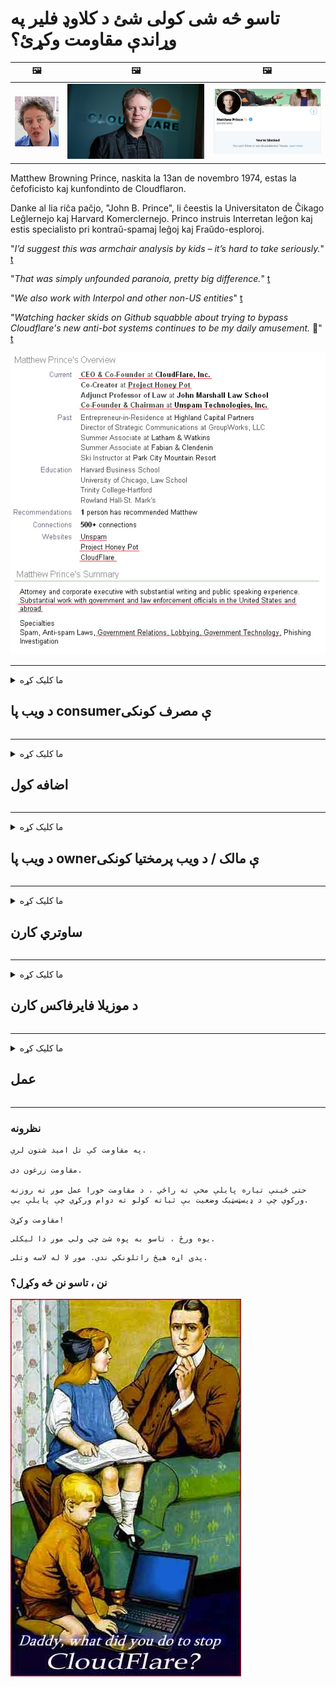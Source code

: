 # تاسو څه شی کولی شئ د کلاوډ فلیر په وړاندې مقاومت وکړئ؟

| 🖼 | 🖼 | 🖼 |
| --- | --- | --- |
| ![](../image/matthew_prince_teen.jpg) | ![](../image/matthew_prince.jpg) | ![](../image/blockedbymatthewprince.jpg) |


Matthew Browning Prince, naskita la 13an de novembro 1974, estas la ĉefoficisto kaj kunfondinto de Cloudflaron.

Danke al lia riĉa paĉjo, "John B. Prince", li ĉeestis la Universitaton de Ĉikago Leĝlernejo kaj Harvard Komerclernejo.
Princo instruis Interretan leĝon kaj estis specialisto pri kontraŭ-spamaj leĝoj kaj Fraŭdo-esploroj.


"*I’d suggest this was armchair analysis by kids – it’s hard to take seriously.*" [t](https://www.theguardian.com/technology/2015/nov/19/cloudflare-accused-by-anonymous-helping-isis)

"*That was simply unfounded paranoia, pretty big difference.*"  [t](https://twitter.com/xxdesmus/status/992757936123359233)

"*We also work with Interpol and other non-US entities*" [t](https://twitter.com/eastdakota/status/1203028504184360960)

"*Watching hacker skids on Github squabble about trying to bypass Cloudflare's new anti-bot systems continues to be my daily amusement.* 🍿" [t](https://twitter.com/eastdakota/status/1273277839102656515)


![](../image/whoismp.jpg)

---


<details>
<summary>ما کلیک کړه

## د ویب پا consumerې مصرف کونکی
</summary>


- که چیرې هغه ویب پا youه چې تاسو یې خوښوي د کلاوډ فلایر کاروي ، دوی ته ووایاست چې کلاوډ فلیر ونه کاروئ.
  - په ټولنیزو رسنیو لکه فېسبوک ، ریډ ډیټ ، ټویټر یا ماسټودون کې څراغ هیڅ توپیر نه کوي. [عمل د هشت ټګونو په پرتله لوړ دی.](https://twitter.com/phyzonloop/status/1274132092490862594)
  - هڅه وکړئ د ویب پا ownerې مالک سره اړیکه ونیسئ که تاسو غواړئ خپل ځان ګټور کړئ.

[کلاوډ فلایر وویل](https://github.com/Eloston/ungoogled-chromium/issues/783):
```
موږ سپارښتنه کوو چې تاسو د ځانګړي خدماتو یا سایټونو لپاره مدیرانو ته ورشئ چې تاسو ورسره مسله راپورته کوئ او خپله تجربه شریک کړئ.
```

[که تاسو د دې لپاره غوښتنه ونه کړئ ، د ویب پا ownerې مالکین هیڅکله دا ستونزه نه پوهیږي.](../PEOPLE.md)

![](../image/liberapay.jpg)

[بریالی مثال](https://counterpartytalk.org/t/turn-off-cloudflare-on-counterparty-co-plz/164/5).<br>
تاسو کومه ستونزه لرئ؟ [اوس خپل غږ اوچت کړئ.](https://github.com/maraoz/maraoz.github.io/issues/1) لاندې مثال.

```
تاسو یوازې د کارپوریټ سانسور او ډله ایزې څارنې سره مرسته کوئ.
http://crimeflare.eu.org
```

```
ستاسو ویب پا pageه د کلاوډ فلایر خصوصي دیوال باغ کې له محرمیت څخه ناوړه ګټه اخیستونکي کې دی.
http://crimeflare.eu.org
```

- د ویب پا'sې د محرمیت تګلاره لوستلو لپاره یو څه وخت ونیسئ.
  - که ویب پا Cloudه د کلاوډ فلیر شاته وي یا ویب پاه د کلاوډ فلایر سره تړلي خدمات کاروي.

دا باید تشریح کړي چې "کلاوډ فلیر" څه شی دی ، او د کلاوډ فلیر سره ستاسو د معلوماتو شریکولو لپاره د اجازې غوښتنه وکړه. د دې په کولو کې پاتې راتلل به د باور ماتولو پایله ولري او د پوښتنې ویب پا .ه باید مخنیوی وشي.

[د منلو وړ محرمیت پالیسي مثال دلته دی](https://archive.is/bDlTz) ("Subprocessors" > "Entity Name")

```
ما ستاسو د محرمیت تګلاره لوستې او زه د کلاوډ فلیر ټیم نه شم موندلی.
زه ستاسو سره د معلوماتو شریکولو څخه انکار کوم که تاسو کلاډ فلیر ته زما ډاټا ته تغذیه کولو ته دوام ورکړئ.
http://crimeflare.eu.org
```

دا د محرمیت تګلارې یوه بیلګه ده چې د کلاوډ فلیر ټکي نلري.
[Liberland Jobs](https://archive.is/daKIr) [privacy policy](https://docsend.com/view/feiwyte):

![](../image/cfwontobey.jpg)

کلاوډ فل د دوی د محرمیت پالیسي لري.
[کلاوډ فلایر دکسکسینګ خلک خوښوي.](https://www.reddit.com/r/GamerGhazi/comments/2s64fe/be_wary_reporting_to_cloudflare/)

دلته د ویب پا'sې د لاسلیک فارم لپاره ښه مثال دی.
AFAIK ، صفر ویب پا thisه دا کار کوي. ایا تاسو به په هغوی اعتماد وکړئ؟

```
د "XYZ لپاره نوم لیکنه" کلیک کولو سره ، تاسو زموږ د خدماتو شرایط او د محرمیت بیان سره موافق یاست.
تاسو هم موافق یاست چې خپل معلومات د کلاوډ فلیر سره شریک کړئ او د کلاوډ فلیر د محرمیت بیان سره هم موافق یاست.
که چیرې بادل فلایر ستاسو معلومات لیک کړي یا تاسو ته اجازه ورنکړي چې زموږ سرورونو سره وصل شي ، دا زموږ ګناه نه ده. [*]

[ ګډون کول ] [ زه موافق نه یم ]
```
[*] [PEOPLE.md](../PEOPLE.md)


- هڅه وکړئ د دوی خدمت ونه کاروئ. په یاد ولرئ چې تاسو د کلاوډ فلایر لخوا لیدل کیږئ.
  - ["I'm in your TLS, sniffin' your passworz"](../image/iminurtls.jpg)

- د نورو ویب پا forو لپاره لټون. په انټرنیټ کې بدیلونه او فرصتونه شتون لري!

- خپلو ملګرو ته ډاډ ورکړئ چې هره ورځ ټور وکاروي.
  - گمنامي باید د خلاص انټرنیټ معیار وي!
  - [په یاد ولرئ چې د تور پروژه دا پروژه خوښوي.](../HISTORY.md)

</details>

------

<details>
<summary>ما کلیک کړه

## اضافه کول
</summary>

- که ستاسو براوزر فایرفاکس وي ، تور براوزر ، یا غیر منظم کرومیم لاندې د دې اضافو څخه یو وکاروئ.
  - که تاسو غواړئ نور نوي اضافه اضافه کړئ د دې په اړه لومړی وپوښتئ.


| نوم | پرمختیا کونکی | ملاتړ | مخنیوی کولی شي | خبر ورکولای شي | Chrome |
| -------- | -------- | -------- | -------- | -------- | -------- |
| [Bloku Cloudflaron MITM-Atakon](../subfiles/addon/bcma.md) | #Addon | [ ? ](http://crimeflare.eu.org/) | **هو**     | **هو**     |  **هو** |
| [Ĉu ligoj estas vundeblaj al MITM-atako?](../subfiles/addon/ismm.md) | #Addon | [ ? ](http://crimeflare.eu.org/) | نه     | **هو**     |  **هو** |
| [Ĉu ĉi tiuj ligoj blokos Tor-uzanton?](../subfiles/addon/isat.md) | #Addon | [ ? ](http://crimeflare.eu.org/) | نه     | **هو**     |  **هو** |
| [Block Cloudflare MITM Attack](https://trac.torproject.org/projects/tor/attachment/ticket/24351/block_cloudflare_mitm_attack-1.0.14.1-an%2Bfx.xpi)<br>[**DELETED BY TOR PROJECT**](../HISTORY.md) | nullius | [ ? ](../tool/block_cloudflare_mitm_fx), [Link](http://crimeflare.eu.org/) | **هو**     | **هو**     |  نه |
| [TPRB](http://sw.nnpaefp7pkadbxxkhz2agtbv2a4g5sgo2fbmv3i7czaua354334uqqad.onion/) | Sw | [ ? ](http://sw.nnpaefp7pkadbxxkhz2agtbv2a4g5sgo2fbmv3i7czaua354334uqqad.onion/) | **هو**     | **هو**     |  نه |
| [Detect Cloudflare](https://addons.mozilla.org/en-US/firefox/addon/detect-cloudflare/) | Frank Otto | [ ? ](https://github.com/traktofon/cf-detect) | نه     | **هو**     |  نه |
| [True Sight](https://addons.mozilla.org/en-US/firefox/addon/detect-cloudflare-plus/) | claustromaniac | [ ? ](https://github.com/claustromaniac/detect-cloudflare-plus) | نه     | **هو**     |  نه |
| [Which Cloudflare datacenter am I visiting?](https://addons.mozilla.org/en-US/firefox/addon/cf-pop/) | 依云 | [ ? ](https://github.com/lilydjwg/cf-pop) | نه     | **هو**     |  نه |
| [My Privacy DNS - Link Details](https://mypdns.org/infrastructure/mypdns-reporter/-/blob/master/client/addon.md#mypdns-link-details) | My Privacy DNS | [ ? ](https://mypdns.org/MypDNS/support/-/issues) | Ingen     | **Ja**     |  Ingen |


- "ډیسینټریلیز" کولی شي د "CDNJS (کلاوډ فلیر)" سره پیوستون ودروي.
  - دا شبکې ته د رسېدو څخه ډیری غوښتنې مخنیوی کوي ، او ځایی فایلونو ته خدمت کوي ترڅو سایټونه مات شي.
  - پرمختیایی ځواب ورکړ: "[very concerning indeed](https://github.com/Synzvato/decentraleyes/issues/236#issuecomment-352049501)", "[widespread usage severely centralizes the web](https://github.com/Synzvato/decentraleyes/issues/251#issuecomment-366752049)"

- [تاسو کولی شئ د خپل سند مقام (سي ای) څخه د کلاوډ فلایر سند لرې یا بې اعتباره کړئ.](https://www.ssl.com/how-to/remove-root-certificate-firefox/)

</details>

------

<details>
<summary>ما کلیک کړه

## د ویب پا ownerې مالک / د ویب پرمختیا کونکی
</summary>


![](../image/word_cloudflarefree.jpg)

- د Cloudflare حل ، دوره مه کاروئ.
  - تاسو کولی شئ له دې څخه ښه کار وکړئ ، سمه ده؟ [دلته د کلاوډ فلیر شراکتونو ، پلانونو ، ډومینونو ، یا حسابونو لرې کولو څرنګوالی دی.](https://support.cloudflare.com/hc/en-us/articles/200167776-Removing-subscriptions-plans-domains-or-accounts)

| 🖼 | 🖼 |
| --- | --- |
| ![](../image/htmlalertcloudflare.jpg) | ![](../image/htmlalertcloudflare2.jpg) |

- نور پیرودونکي غواړئ؟ تاسو پوهیږئ چې څه وکړئ. اشاره "د کرښې پورته" ده.
  - [سلام ، تاسو لیکلي "موږ ستاسو محرمیت جدي نیسو" مګر ما "غلطي 403 منع شوی نامعلوم پراکسي اجازه نلري".](https://it.slashdot.org/story/19/02/19/0033255/stop-saying-we-take-your-privacy-and-security-seriously) ولې تاسو تور یا VPN بنده کوئ؟ او ولې موقتي بریښنالیکونه بلاک کوئ؟

![](../image/anonexist.jpg)

- د Cloudflare کارول به د وتلو چانس ډیر کړي. لیدونکي نشي کولی ستاسو ویب پا toې ته لاسرسی ومومي که ستاسو سرور بند وي یا کلاوډ فلیر بند وي.
  - [ایا تاسو واقعیا فکر کاوه چې Cloudflare هیڅکله ښکته نه وي؟](https://www.ibtimes.com/cloudflare-down-not-working-sites-producing-504-gateway-timeout-errors-2618008) [Another](https://twitter.com/Jedduff/status/1097875615997399040) [sample](https://twitter.com/search?f=tweets&vertical=default&q=Cloudflare%20is%20having%20problems). [Need more](../PEOPLE.md)?

![](../image/cloudflareinternalerror.jpg)

- ستاسو د "API خدمت" ، "سافټویر تازه کولو سرور" یا "RSS فیډ" پروکسي کولو لپاره د کلاوډ فلیر کارول به ستاسو پیرودونکي ته زیان ورسوي. یو پیرودونکي تاسو ته زنګ وهلی او ویلي یې دي "زه نور ستاسو API نه کاروم" ، او تاسو نه پوهیږئ چې څه روان دي. Cloudflare کولی شي په خاموش ډول ستاسو پیرودونکي بلاک کړي. ایا تاسو فکر کوئ چې دا سم دي؟
  - ډیری د RSS لوستونکي پیرودونکي او د RSS لوستونکي آنلاین خدمتونه شتون لري. تاسو د RSS فیډ ولې خپروئ که تاسو خلکو ته د ګډون اجازه نه ورکوئ؟

![](../image/rssfeedovercf.jpg)

- ایا تاسو د HTTPS سند ته اړتیا لرئ؟ "راځئ اینکرپت" وکاروئ یا یوازې د CA شرکت څخه یې واخلئ.

- ایا تاسو د DNS سرور ته اړتیا لرئ؟ خپل سرور جوړ نشی کولی؟ د دوی په اړه څنګه: [Hurricane Electric Free DNS](https://dns.he.net/), [Dyn.com](https://dyn.com/dns/), [1984 Hosting](https://www.1984hosting.com/), [Afraid.Org (اډمین خپل حساب حذف کړئ که تاسو TOR وکاروئ)](https://freedns.afraid.org/)
  - [Alternativoj al DNS](../subfiles/alternative/domaindns.md)

- د کوربه توب خدمت په لټه کې یاست؟ یوازې وړیا؟ د دوی په اړه څنګه: [Onion Service](http://vww6ybal4bd7szmgncyruucpgfkqahzddi37ktceo3ah7ngmcopnpyyd.onion/en/security/network-security/tor/onionservices-best-practices), [Free Web Hosting Area](https://freewha.com/), [Autistici/Inventati Web Site Hosting](https://www.autinv5q6en4gpf4.onion/services/website), [Github Pages](https://pages.github.com/), [Surge](https://surge.sh/)
  - [کلاوډ فلایر ته بدیلونه](../subfiles/alternative/cloudflare.md)

- ایا تاسو "cloudflare-ipfs.com" کاروئ؟ [ایا تاسو پوهیږئ چې Cloudflare IPFS خراب دی؟](../PEOPLE.md)

- په خپل سرور کې د ویب غوښتنلیک فایر وال لکه OWASP او Fail2Ban نصب کړئ او په سمه توګه یې تنظیم کړئ.
  - د تور بندول د حل لاره نده. هرڅوک یوازې د کوچني بد کاروونکو لپاره مجازات مه کوئ.

- خپل ویب پا accessې ته د لاسرسي څخه د "کلاوډ فلیر وارپ" کاروونکو ته اړول یا مخنیوی وکړئ. او یو دلیل وړاندې کړئ که تاسو یې کولی شئ.

> IP لیست: "[د کلاوډ فلایر اوسني IP سلسلې](cloudflare_inc/)"

> A: یوازې دوی بلاک کړئ

```
server {
...
deny 173.245.48.0/20;
deny 103.21.244.0/22;
deny 103.22.200.0/22;
deny 103.31.4.0/22;
deny 141.101.64.0/18;
deny 108.162.192.0/18;
deny 190.93.240.0/20;
deny 188.114.96.0/20;
deny 197.234.240.0/22;
deny 198.41.128.0/17;
deny 162.158.0.0/15;
deny 104.16.0.0/12;
deny 172.64.0.0/13;
deny 131.0.72.0/22;
deny 2400:cb00::/32;
deny 2606:4700::/32;
deny 2803:f800::/32;
deny 2405:b500::/32;
deny 2405:8100::/32;
deny 2a06:98c0::/29;
deny 2c0f:f248::/32;
...
}
```

> B: د خبرتیا پا toې ته اړول

```
http {
...
geo $iscf {
default 0;
173.245.48.0/20 1;
103.21.244.0/22 1;
103.22.200.0/22 1;
103.31.4.0/22 1;
141.101.64.0/18 1;
108.162.192.0/18 1;
190.93.240.0/20 1;
188.114.96.0/20 1;
197.234.240.0/22 1;
198.41.128.0/17 1;
162.158.0.0/15 1;
104.16.0.0/12 1;
172.64.0.0/13 1;
131.0.72.0/22 1;
2400:cb00::/32 1;
2606:4700::/32 1;
2803:f800::/32 1;
2405:b500::/32 1;
2405:8100::/32 1;
2a06:98c0::/29 1;
2c0f:f248::/32 1;
}
...
}

server {
...
if ($iscf) {rewrite ^ https://example.com/cfwsorry.php;}
...
}

<?php
header('HTTP/1.1 406 Not Acceptable');
echo <<<CLOUDFLARED
Thank you for visiting ourwebsite.com!<br />
We are sorry, but we can't serve you because your connection is being intercepted by Cloudflare.<br />
Please read http://crimeflare.eu.org for more information.<br />
CLOUDFLARED;
die();
```

- د تور پیاز خدمت یا I2P انسټاینټ تنظیم کړئ که تاسو په آزادۍ باور لرئ او بې نومه کاروونکو ته ښه راغلاست ووایاست.

- د نورو کلینارټ / ټور دوه ګوني ویب پا !و چلونکو څخه مشوره وغواړئ او مستعار ملګري جوړ کړئ!

</details>

------

<details>
<summary>ما کلیک کړه

## ساوتري کارن
</summary>


- ډسکارډ د کلاوډ فلایر کاروي. بدیلونه؟ موږ وړاندیز کوو [**Briar** (Android)](https://f-droid.org/en/packages/org.briarproject.briar.android/), [Ricochet (PC)](https://ricochet.im/), [Tox + Tor (Android/PC)](https://tox.chat/download.html)
  - برایر کې تور ډیمون شامل دی نو تاسو اړتیا نلرئ آربوټ نصب کړئ.
  - د Qwtch پراختیا کونکي ، د پرانيستې محرمیت ، پرته له خبرتیا څخه د دوی ګیټ خدمت څخه د اسټاپ - کلاډ فلیر پروژه حذف کړه.

- که تاسو دبیان GNU / لینکس کاروئ ، یا کوم مشتق ، ګډون وکړئ: [bug #831835](https://bugs.debian.org/cgi-bin/bugreport.cgi?bug=831835). او که تاسو کولی شئ ، د پیچ ​​په تایید کې مرسته وکړئ ، او ساتونکي سره مرسته وکړئ سم پریکړې ته راشي چې ایا دا باید ومنل شي.

- تل دې براوزرانو ته وړاندیز وکړئ.

| نوم | پرمختیا کونکی | ملاتړ | څرګندونه |
| -------- | -------- | -------- | -------- |
| [Ungoogled-Chromium](https://ungoogled-software.github.io/ungoogled-chromium-binaries/) | Eloston | [ ? ](https://github.com/Eloston/ungoogled-chromium) | PC (Win, Mac, Linux)  _!Tor_ |
| [Bromite](https://www.bromite.org/fdroid) | Bromite | [ ? ](https://github.com/bromite/bromite/issues) | Android  _!Tor_ |
| [Tor Browser](https://www.torproject.org/download/) | Tor Project | [ ? ](https://support.torproject.org/) | PC (Win, Mac, Linux)  _Tor_|
| [Tor Browser Android](https://www.torproject.org/download/) | Tor Project | [ ? ](https://support.torproject.org/) | Android  _Tor_|
| [Onion Browser](https://itunes.apple.com/us/app/onion-browser/id519296448?mt=8) | Mike Tigas | [ ? ](https://github.com/OnionBrowser/OnionBrowser/issues) | Apple iOS  _Tor_|
| [GNU/Icecat](https://www.gnu.org/software/gnuzilla/) | GNU | [ ? ](https://www.gnu.org/software/gnuzilla/) | PC (Linux) |
| [IceCatMobile](https://f-droid.org/en/packages/org.gnu.icecat/) | GNU | [ ? ](https://lists.gnu.org/mailman/listinfo/bug-gnuzilla) | Android |
| [Iridium Browser](https://iridiumbrowser.de/about/) | Iridium | [ ? ](https://github.com/iridium-browser/iridium-browser/) | PC (Win, Mac, Linux, OpenBSD) |


د نورو سافټویر محرمیت نیمګړی دی. دا پدې معنی نده چې تور براوزر "کامل" دی.
په انټرنیټ او ټیکنالوژۍ کې 100٪ خوندي ندی او 100 private شخصي ندي.

- ایا تاسو نه غواړئ چې ټور وکاروئ؟ تاسو کولی شئ د تور ډیمون سره هر براوزر وکاروئ.
  - [په یاد ولرئ چې د تور پروژه دا نه خوښوي.](https://support.torproject.org/tbb/tbb-9/) د تور براوزر وکاروئ که تاسو د دې کولو توان لرئ.
- [د تور سره د کرومیم کارولو څرنګوالی](../subfiles/chromium_tor.md)


راځئ چې د نورو سافټویر محرمیت په اړه وغږیږو.

- [که تاسو واقعیا د فایرفاکس کارولو ته اړتیا لرئ ، نو د "فایرفوکس ESR" غوره کړئ.](https://www.mozilla.org/en-US/firefox/organizations/)
  - [فایرفوکس - د سپای ویر څارونکی](https://spyware.neocities.org/articles/firefox.html)
  - [فایرفوکس وړیا وینا رد کړه ، د بیان آزادول منع کړل](https://web.archive.org/web/20200423010026/https://reclaimthenet.org/firefox-rejects-free-speech-bans-free-speech-commenting-plugin-dissenter-from-its-extensions-gallery/)
  - ["100+ downvotes. داسې ښکاري چې د سافټویر شرکت څخه غوښتنه وکړئ چې چپ پاتې شئ ... سافټویر پدې ورځو کې خورا ډیر دی."](https://old.reddit.com/r/firefox/comments/gutdiw/weve_got_work_to_do_the_mozilla_blog/fslbbb6/)
  - [اه ، ولې فایرفوکس زما په URL بار کې ما سپانسر شوي لینکونه ښیې؟](https://www.reddit.com/r/firefox/comments/jybx2w/uh_why_is_firefox_showing_me_sponsored_links_in/)
  - [موزیلا - شیطان اوسی](https://digdeeper.neocities.org/ghost/mozilla.html)

- [په یاد ولرئ ، موزیلا د کلاوډ فلایر خدمت کاروي.](https://www.robtex.com/dns-lookup/www.mozilla.org) [دوی د دوی محصول کې د کلاوډ فلیر DNS خدمت کاروي.](https://www.theregister.co.uk/2018/03/21/mozilla_testing_dns_encryption/)

- [موزیلا رسما دا ټیکټ رد ​​کړ.](https://bugzilla.mozilla.org/show_bug.cgi?id=1426618)

- [د فایرفاکس فوکس یوه ټوکه ده.](https://github.com/mozilla-mobile/focus-android/issues/1743) [دوی ژمنه وکړه چې د ټلیټمیټری بندې کړي مګر دوی دا بدل کړ.](https://github.com/mozilla-mobile/focus-android/issues/4210)

- [پالیمون / د باسیلسک پراختیا کونکي کلاوډ فلیر سره مینه لري.](https://github.com/mozilla-mobile/focus-android/issues/1743#issuecomment-345993097)
  - [د پیلا مون آرشیف سرور د 18 میاشتو لپاره مالویر هیک او خپور کړ](https://www.reddit.com/r/privacytoolsIO/comments/cc808y/pale_moons_archive_server_hacked_and_spread/)
  - هغه د تور کاروونکو څخه هم نفرت لري - "[پرېږدئ چې دا د تور په لور دښمني وي. زه فکر کوم چې ډیری سایټونه باید د هغې خورا لوړ ناوړه ګټه اخیستونکي فکتور په پام کې نیولو سره د تور سره دښمني وي.](https://github.com/yacy/yacy_search_server/issues/314#issuecomment-565932097)"

- [واټر فاکس سخت "تلیفونونه کور" ستونزه لري](https://spyware.neocities.org/articles/waterfox.html)

- [ګوګل کروم یو سپایویر دی.](https://www.gnu.org/proprietary/malware-google.en.html)
  - [ګوګل ستاسو فعالیت پروفایل کوي.](https://spyware.neocities.org/articles/chrome.html)

- [SRWare اوسپنه د ډیری تلیفونونو کور اتصال رامینځته کوي.](https://spyware.neocities.org/articles/iron.html) دا د ګوګل ډومینونو سره هم نښلوي.

- [زړور براوزر د فېسبوک / ټویټر تعقیبونکو سپینې لیست کوي.](https://www.bleepingcomputer.com/news/security/facebook-twitter-trackers-whitelisted-by-brave-browser/)
  - [دلته ډیر مسلې دي.](https://spyware.neocities.org/articles/brave.html)
  - [د اړیکې وابسته ID](https://twitter.com/cryptonator1337/status/1269594587716374528)

- [د مایکروسافټ ایج فیسبوک ته اجازه ورکوي د کاروونکو ملاتړ ترشا فلش کوډ چلوي.](https://www.zdnet.com/article/microsoft-edge-lets-facebook-run-flash-code-behind-users-backs/)

- [ویوالدي ستاسو محرمیت ته درناوی نه کوي.](https://spyware.neocities.org/articles/vivaldi.html)

- [د اوپیرا سپاییویر کچه: خورا لوړه](https://spyware.neocities.org/articles/opera.html)

- Apple iOS: [تاسو باید په بشپړ ډول iOS ونه کاروئ ، اساسا دا چې دا مالویر دی.](https://www.gnu.org/proprietary/malware-apple.html)

له همدې امله موږ یوازې د پورتنۍ میز څخه وړاندیز کوو. نور هیڅ نه.

</details>

------

<details>
<summary>ما کلیک کړه

## د موزیلا فایرفاکس کارن
</summary>


- "فایرفاکس نایټلی" به پرته د آپټ آوټ میتود څخه موزیلا سرورونو ته د ډیب کچې معلوماتو لیږي.
  - [موزیلا سرورونه د کلاوډ فلیر لري](https://www.digwebinterface.com/?hostnames=www.mozilla.org%0D%0Amozilla.cloudflare-dns.com&type=&ns=resolver&useresolver=8.8.4.4&nameservers=)

- د موزیلا سرورونو سره د وصل کیدو لپاره د فایرفاکس منع کول ممکن دي.
  - [د موزیلا د پالیسۍ - ټیمپلیټ لارښود](https://github.com/mozilla/policy-templates/blob/master/README.md)
  - په یاد ولرئ چې دا چال ممکن په ورسته نسخه کې کار کولو مخه ونیسي ځکه چې موزیلا د ځان سره سپین کول غواړي.
  - د دوی د بشپړ بلاک کولو لپاره د فائر وال او DNS فلټر وکاروئ.

"`/distribution/policies.json`"

>     "WebsiteFilter": {
> 		"Block": [
> 		"*://*.mozilla.com/*",
> 		"*://*.mozilla.net/*",
> 		"*://*.mozilla.org/*",
> 		"*://webcompat.com/*",
> 		"*://*.firefox.com/*",
> 		"*://*.thunderbird.net/*",
> 		"*://*.cloudflare.com/*"
> 		]
>     },


- ~~د موزیلیا ټریکر په اړه راپور ورکړئ ، دوی ته ووایاست چې کلاوډ فلیر مه کاروئ.~~ د بګزلا په اړه د راپور راپور وه. ډیری خلکو د دوی اندیښنې پوسټ کړې وې ، په هرصورت دا کیسه په 2018 کې د اداره لخوا پټه شوې وه.

- تاسو کولی شئ په فایرفاکس کې د DoH غیر فعال کړئ.
  - [د فایرفوکس ډیفالټ ډی این ایس چمتو کونکی بدل کړئ](../subfiles/change-firefox-dns.md)

![](../image/firefoxdns.jpg)

- [که تاسو غواړئ غیر ISP DNS وکاروئ ، نو د OpenNIC Tier2 DNS خدمت یا د غیر کلاوډ فلیر DNS خدماتو څخه کار واخلئ.](https://wiki.opennic.org/start)
![](../image/opennic.jpg)
  - کلاوډ فلایر د DNS سره بند کړئ. [Crimeflare DNS](../subfiles/service/publicdns.md)

- تاسو کولی شئ تور د DNS حل کونکي په توګه وکاروئ. [که تاسو د تور ماهر نه یاست ، پوښتنه دلته وکړئ.](https://tor.stackexchange.com/)

> **هغه څنګه؟**
> 1. ټور ډاونلوډ او په خپل کمپیوټر کې یې نصب کړئ.
> 2. دا کرښه "torrc" فایل ته اضافه کړئ.
> DNSPort 127.0.0.1:53
> 3. مشعل بیا پیل کړه.
> 4. د خپل کمپیوټر DNS سرور "127.0.0.1" ته تنظیم کړئ.

</details>

------

<details>
<summary>ما کلیک کړه

## عمل
</summary>


- خپل شاوخوا نورو ته د کلاوډ فلایر د خطراتو په اړه ووایاست.

- [د دې زېرمو په وده کې مرسته وکړه.](http://crimeflare.eu.org)
  - دواړه لیستونه ، د دې پروړاندې دلیلونه او توضیحات.

- [لاسوند کړئ او خورا عامه کړئ چیرې چې شیان د کلاوډ فلیر (او ورته ورته شرکتونو) سره غلط کیږي ، نو ډاډ ترلاسه کړئ کله چې تاسو د دې ذخیره کولو یادونه وکړئ](http://crimeflare.eu.org) :)

- د ډیفالټ په واسطه د تور کارولو سره ډیر خلک ترلاسه کړئ نو دوی کولی شي ویب د نړۍ مختلف برخو څخه لید تجربه کړي.

- ګروپونه پیل کړئ ، په ټولنیزو رسنیو او میټ سپیس کې ، نړۍ له کلاوډ فلیر څخه آزادولو لپاره وقف شوي.

- چیرې چې مناسب وي ، پدې ډلو کې دې ډلو سره اړیکه ونیسئ - دا د ډلو په توګه د ګډ کار کولو همغږي کولو لپاره ځای کیدی شي.

- [یو کوپ پیل کړئ چې کولی شي د کلاوډ فلیر لپاره معنی لرونکی غیر کارپوریټ بدیل چمتو کړي.](../subfiles/alternative/cloudflare.md)

- راځئ چې د هرډول بدیلونو په اړه پوه شو چې لږترلږه د کلاوډ فلایر پروړاندې څو پرتې دفاع چمتو کړو.

- که تاسو د کلاوډ فلیر پیرودونکي یاست ، خپل د محرمیت تنظیمات تنظیم کړئ ، او د دوی سرغړونې لپاره انتظار وکړئ.
  - [بیا یې د سپیم ضد / محرمیت سرغړونې تورونو لاندې راوړو.](https://twitter.com/thexpaw/status/1108424723233419264)

- که تاسو د متحده ایالاتو په متحده ایالاتو کې یاست او په ویب پا questionه کې یوه بانک یا محاسب یاست ، نو هڅه وکړئ چې د ګرام - لیچ – بلیلي قانون لاندې قانوني فشار راوړو ، یا امریکایان چې د معلولیتونو قانون سره مخ دي او موږ ته راپور راکړئ چې تاسو څومره لرې یاست .

- که ویب پا aه دولتي سایټ وي ، نو هڅه وکړئ د متحده ایالاتو د اساسي قانون د لومړي ترمیم لاندې قانوني فشار راوړو.

- که تاسو د اروپايي اتحادیې اتباع یاست ، ویب پا Dataې سره اړیکه ونیسئ ترڅو خپل شخصي معلومات د عمومي معلوماتو ساتنې مقرراتو لاندې ولېږئ. که دوی تاسو ته ستاسو معلومات درکړي ، نو دا د قانون څخه سرغړونه ده.

- د هغه شرکتونو لپاره چې ادعا کوي په خپله ویب پا onه کې د خدماتو وړاندیز کوي هڅه کوي د مصرف کونکي محافظت سازمانونو او BBB ته د "غلط اعلان" په توګه راپور ورکړي. د کلاوډ فلیر ویب پاې د کلاوډ فلایر سرورونو لخوا خدمت کیږي.

- [ITU د متحده ایالاتو په تناظر کې وړاندیز کوي چې کلاوډ فلیر دومره لوی پیل کوي چې ممکن د انټي ټرسټ قانون پلي شي.](https://www.itu.int/en/ITU-T/Workshops-and-Seminars/20181218/Documents/Geoff_Huston_Presentation.pdf)

- دا د منلو وړ ده چې د GNU GPL نسخه 4 ممکن د ورته خدمت تر شا د سرچینې کوډ ذخیره کولو پروړاندې شامل وي ، د ټولو GPLv4 او ورپسې برنامو لپاره اړتیا لري چې لږترلږه د سرچینې کوډ د یوې داسې رسنۍ له لارې لاسرسی وي چې د تور کاروونکو سره توپیر نه کوي.

- [Se vi uzas Mastodon bonvolu sekvi la konton Mitigator](../subfiles/service/altlink.md).

</details>

------

### نظرونه

```
په مقاومت کې تل امید شتون لري.

مقاومت زرغون دی.

حتی ځینې تیاره پایلې مخې ته راځي ، د مقاومت خورا عمل موږ ته روزنه ورکوي چې د ډیسټسټیک وضعیت بې ثباته کولو ته دوام ورکړي چې پایلې یې.

مقاومت وکړئ!
```

```
یوه ورځ ، تاسو به پوه شئ چې ولې موږ دا لیکلی.
```

```
پدې اړه هیڅ راتلونکي ندي. موږ لا له لاسه وتلی.
```

### نن ، تاسو نن څه وکړل؟


![](../image/stopcf.jpg)
